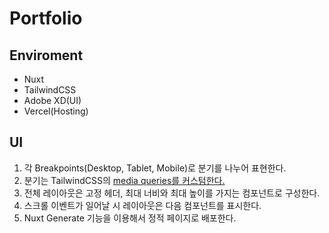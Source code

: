 # Portfolio

## Enviroment

- Nuxt
- TailwindCSS
- Adobe XD(UI)
- Vercel(Hosting)

## UI

1. 각 Breakpoints(Desktop, Tablet, Mobile)로 분기를 나누어 표현한다.
2. 분기는 TailwindCSS의 [media queries를 커스텀한다.](https://tailwindcss.com/docs/breakpoints#custom-media-queries)
3. 전체 레이아웃은 고정 헤더, 최대 너비와 최대 높이를 가지는 컴포넌트로 구성한다.
4. 스크롤 이벤트가 일어날 시 레이아웃은 다음 컴포넌트를 표시한다.
5. Nuxt Generate 기능을 이용해서 정적 페이지로 배포한다.
